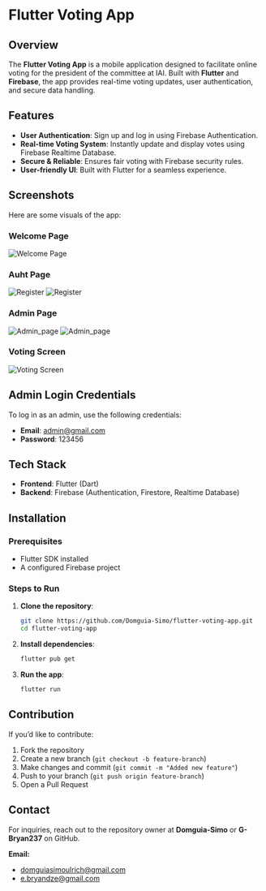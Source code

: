 # Flutter Voting App  

## Overview  
The **Flutter Voting App** is a mobile application designed to facilitate online voting for the president of the committee at IAI. Built with **Flutter** and **Firebase**, the app provides real-time voting updates, user authentication, and secure data handling.  

## Features  
- **User Authentication**: Sign up and log in using Firebase Authentication.  
- **Real-time Voting System**: Instantly update and display votes using Firebase Realtime Database.  
- **Secure & Reliable**: Ensures fair voting with Firebase security rules.  
- **User-friendly UI**: Built with Flutter for a seamless experience.  

## Screenshots  
Here are some visuals of the app:  

### Welcome Page  
![Welcome Page](./screenshots/welcome_page.png)  

### Auht Page  
![Register](./screenshots/register.png) 
![Register](./screenshots/login.png) 


### Admin Page   
![Admin_page](./screenshots/admin_dashboard0.png)
![Admin_page](./screenshots/admin_dashboard.png)

### Voting Screen  
![Voting Screen](./screenshots/vote_candidate.png) 


## Admin Login Credentials  
To log in as an admin, use the following credentials:  
- **Email**: admin@gmail.com  
- **Password**: 123456  

## Tech Stack  
- **Frontend**: Flutter (Dart)  
- **Backend**: Firebase (Authentication, Firestore, Realtime Database)  

## Installation  

### Prerequisites  
- Flutter SDK installed  
- A configured Firebase project  

### Steps to Run  
1. **Clone the repository**:  
   ```sh  
   git clone https://github.com/Domguia-Simo/flutter-voting-app.git  
   cd flutter-voting-app  
   ```  
2. **Install dependencies**:  
   ```sh  
   flutter pub get  
   ```  
3. **Run the app**:  
   ```sh  
   flutter run  
   ```  

## Contribution  
If you’d like to contribute:  
1. Fork the repository  
2. Create a new branch (`git checkout -b feature-branch`)  
3. Make changes and commit (`git commit -m "Added new feature"`)  
4. Push to your branch (`git push origin feature-branch`)  
5. Open a Pull Request  

## Contact  
For inquiries, reach out to the repository owner at **Domguia-Simo** or **G-Bryan237** on GitHub.  

**Email:**  
- domguiasimoulrich@gmail.com  
- e.bryandze@gmail.com  
